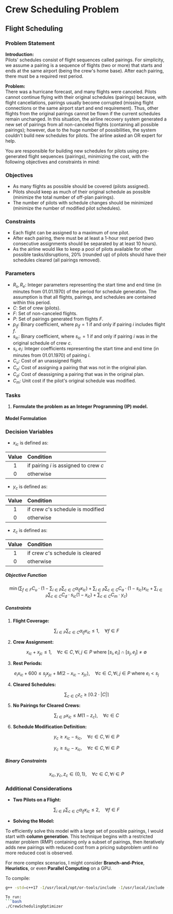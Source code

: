 # Crew Scheduling Problem

## Flight Scheduling

### Problem Statement

**Introduction:**  
Pilots' schedules consist of flight sequences called pairings. For simplicity, we assume a pairing is a sequence of flights (two or more) that starts and ends at the same airport (being the crew's home base). After each pairing, there must be a required rest period.

**Problem:**  
There was a hurricane forecast, and many flights were canceled. Pilots cannot continue flying with their original schedules (pairings) because, with flight cancellations, pairings usually become corrupted (missing flight connections or the same airport start and end requirement). Thus, other flights from the original pairings cannot be flown if the current schedules remain unchanged. In this situation, the airline recovery system generated a new set of pairings from all non-canceled flights (containing all possible pairings); however, due to the huge number of possibilities, the system couldn't build new schedules for pilots. The airline asked an OR expert for help.

You are responsible for building new schedules for pilots using pre-generated flight sequences (pairings), minimizing the cost, with the following objectives and constraints in mind:

### Objectives

- As many flights as possible should be covered (pilots assigned).
- Pilots should keep as much of their original schedule as possible (minimize the total number of off-plan pairings).
- The number of pilots with schedule changes should be minimized (minimize the number of modified pilot schedules).

### Constraints

- Each flight can be assigned to a maximum of one pilot.
- After each pairing, there must be at least a 1-hour rest period (two consecutive assignments should be separated by at least 10 hours).
- As the airline would like to keep a pool of pilots available for other possible tasks/disruptions, 20% (rounded up) of pilots should have their schedules cleared (all pairings removed).

### Parameters

- $R_s, R_e$: Integer parameters representing the start time and end time (in minutes from 01.01.1970) of the period for schedule generation. The assumption is that all flights, pairings, and schedules are contained within this period.
- $C$: Set of crew (pilots).
- $F$: Set of non-canceled flights.
- $P$: Set of pairings generated from flights $F$.
- $p_{if}$: Binary coefficient, where $p_{if} = 1$ if and only if pairing $i$ includes flight $f$.
- $s_{ic}$: Binary coefficient, where $s_{ic} = 1$ if and only if pairing $i$ was in the original schedule of crew $c$.
- $s_i, e_i$: Integer coefficients representing the start time and end time (in minutes from 01.01.1970) of pairing $i$.
- $C_u$: Cost of an unassigned flight.
- $C_a$: Cost of assigning a pairing that was not in the original plan.
- $C_d$: Cost of deassigning a pairing that was in the original plan.
- $C_m$: Unit cost if the pilot's original schedule was modified.

### Tasks

1. **Formulate the problem as an Integer Programming (IP) model.**

#### Model Formulation

### Decision Variables

- $x_{ic}$ is defined as:

| Value | Condition |
|:-----:|:----------|
|   1   | if pairing $i$ is assigned to crew $c$ |
|   0   | otherwise |

- $y_c$ is defined as:

| Value | Condition |
|:-----:|:----------|
|   1   | if crew $c$'s schedule is modified |
|   0   | otherwise |

- $z_c$ is defined as:

| Value | Condition |
|:-----:|:----------|
|   1   | if crew $c$'s schedule is cleared |
|   0   | otherwise |
##### Objective Function

$$
\min \left( \sum_{f \in F} C_u \cdot \left(1 - \sum_{i \in P} \sum_{c \in C} \alpha_{if} x_{ic}\right) + \sum_{i \in P} \sum_{c \in C} C_a \cdot (1 - s_{ic}) x_{ic} + \sum_{i \in P} \sum_{c \in C} C_d \cdot s_{ic} (1 - x_{ic}) + \sum_{c \in C} C_m \cdot y_c \right)
$$


##### Constraints

1. **Flight Coverage:**

$$
\sum_{i \in P} \sum_{c \in C} \alpha_{if} x_{ic} \leq 1, \quad \forall f \in F
$$


2. **Crew Assignment:**

$$
x_{ic} + x_{jc} \leq 1, \quad \forall c \in C, \forall i, j \in P \text{ where } [s_i, e_i] \cap [s_j, e_j] \neq \emptyset
$$


3. **Rest Periods:**

$$
e_i x_{ic} + 600 \leq s_j x_{jc} + M(2 - x_{ic} - x_{jc}), \quad \forall c \in C, \forall i, j \in P \text{ where } e_i < s_j
$$


4. **Cleared Schedules:**

$$
\sum_{c \in C} z_c \geq \lceil 0.2 \cdot |C| \rceil
$$


5. **No Pairings for Cleared Crews:**

$$
\sum_{i \in P} x_{ic} \leq M(1 - z_c), \quad \forall c \in C
$$


6. **Schedule Modification Definition:**

$$
y_c \geq x_{ic} - s_{ic}, \quad \forall c \in C, \forall i \in P
$$


$$
y_c \geq s_{ic} - x_{ic}, \quad \forall c \in C, \forall i \in P
$$


##### Binary Constraints

$$
x_{ic}, y_c, z_c \in \{0, 1\}, \quad \forall c \in C, \forall i \in P
$$


### Additional Considerations

- **Two Pilots on a Flight:**

$$
\sum_{i \in P} \sum_{c \in C} \alpha_{if} x_{ic} \leq 2, \quad \forall f \in F
$$


- **Solving the Model:**

To efficiently solve this model with a large set of possible pairings, I would start with **column generation**. This technique begins with a restricted master problem (RMP) containing only a subset of pairings, then iteratively adds new pairings with reduced cost from a pricing subproblem until no more reduced cost is observed.

For more complex scenarios, I might consider **Branch-and-Price**, **Heuristics**, or even **Parallel Computing** on a GPU.


To compile:

```bash
g++ -std=c++17 -I/usr/local/opt/or-tools/include -I/usr/local/include -Iinclude -L/usr/local/opt/or-tools/lib -L/usr/local/Cellar/abseil/20240722.0/lib -L/usr/local/lib -lortools -labsl_base -labsl_cord -labsl_strings -labsl_synchronization -labsl_time -lprotobuf src/main.cpp src/CrewScheduling.cpp -o CrewSchedulingOptimizer

To run: 
```bash
./CrewSchedulingOptimizer

